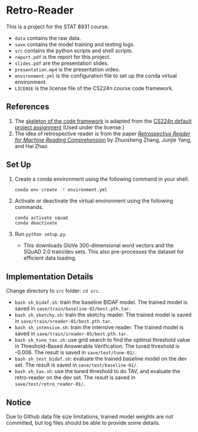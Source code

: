# Retro-Reader
This is a project for the STAT 8931 course.
- `data` contains the raw data.
- `save` contains the model training and testing logs.
- `src` contains the python scripts and shell scripts.
- `report.pdf` is the report for this project.
- `slides.pdf` are the presentation slides.
- `presentation.mp4` is the presentation video.
- `environment.yml` is the configuration file to set up the conda virtual environment.
- `LICENSE` is the license file of the CS224n course code framework.

## References
1. The [skeleton of the code framework](https://github.com/minggg/squad) is adapted from the [CS224n default project assignment](https://web.stanford.edu/class/cs224n/project/default-final-project-handout.pdf) (Used under the license.)
2. The idea of retrospective reader is from the paper [*Retrospective Reader for Machine Reading Comprehension*](https://arxiv.org/abs/2001.09694) by Zhuosheng Zhang, Junjie Yang, and Hai Zhao.

## Set Up
1. Create a conda environment using the following command in your shell.
    ```bash
    conda env create -f environment.yml
    ```

2. Activate or deactivate the virtual environment using the following commands.
    ```
    conda activate squad
    conda deactivate
    ```
3. Run `python setup.py`.
   - This downloads GloVe 300-dimensional word vectors and the SQuAD 2.0 train/dev sets. This also pre-processes the dataset for efficient data loading. 

## Implementation Details
Change directory to `src` folder: `cd src`.
- `bash sh_bidaf.sh`: train the baseline BIDAF model. The trained model is saved in `save/train/baseline-02/best.pth.tar`.
- `bash sh_sketchy.sh`: train the sketchy reader. The trained model is saved in `save/train/sreader-01/best.pth.tar`.
- `bash sh_intensive.sh`: train the intensive reader. The trained model is saved in `save/train/ireader-05/best.pth.tar`.
- `bash sh_tune_tav.sh`: use grid search to find the optimal threshold value in Threshold-Based Answerable Verification. The tuned threshold is -0.006. The result is saved in `save/test/tune-01/`.
- `bash sh_test_bidaf.sh`: evaluate the trained baseline model on the dev set. The result is saved in `save/test/baseline-01/`.
- `bash sh_tav.sh`: use the tuned threshold to do TAV, and evaluate the retro-reader on the dev set. The result is saved in `save/test/retro_reader-01/`.



## Notice
Due to Github data file size limitations, trained model weights are not committed, but log files should be able to provide some details.